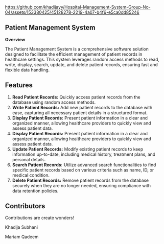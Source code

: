 https://github.com/khadijayy/Hospital-Management-System-Group-No-04/assets/153380425/45128278-2219-4a07-b4f6-e5ca0dd85246
## Patient Management System
**Overview**

The Patient Management System is a comprehensive software solution designed to facilitate the efficient management of patient records in healthcare settings. This system leverages random access methods to read, write, display, search, update, and delete patient records, ensuring fast and flexible data handling.

## Features
1. **Read Patient Records:**
Quickly access patient records from the database using random access methods.
2. **Write Patient Records:** Add new patient records to the database with ease, capturing all necessary patient details in a structured format.
3. **Display Patient Records:** Present patient information in a clear and organized manner, allowing healthcare providers to quickly view and assess patient data.
4. **Display Patient Records:** Present patient information in a clear and organized manner, allowing healthcare providers to quickly view and assess patient data.
5. **Update Patient Records:** Modify existing patient records to keep information up-to-date, including medical history, treatment plans, and personal details.
6. **Search Patient Records:** Utilize advanced search functionalities to find specific patient records based on various criteria such as name, ID, or medical condition.
7. **Delete Patient Records:** Remove patient records from the database securely when they are no longer needed, ensuring compliance with data retention policies.

## Contributors
Contributions are create wonders!

Khadija Subhani 

Mariam Qadeem
